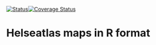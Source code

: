 [![Status](https://travis-ci.org/Helseatlas/maps.svg?branch=master)](https://travis-ci.org/Helseatlas/maps/builds)[![Coverage Status](https://img.shields.io/codecov/c/github/Helseatlas/maps/master.svg)](https://codecov.io/github/Helseatlas/maps?branch=master)

# Helseatlas maps in R format

